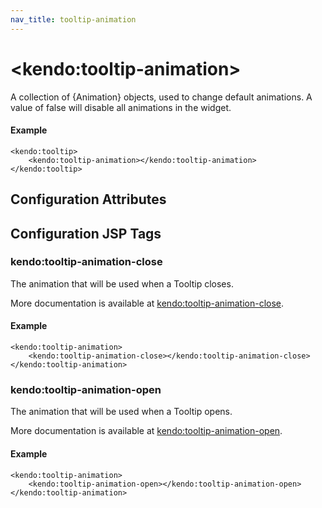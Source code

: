 ```yaml
---
nav_title: tooltip-animation
---
```


# \<kendo:tooltip-animation\>

A collection of {Animation} objects, used to change default animations. A value of false
will disable all animations in the widget.

#### Example
    <kendo:tooltip>
        <kendo:tooltip-animation></kendo:tooltip-animation>
    </kendo:tooltip>

## Configuration Attributes


##  Configuration JSP Tags

### kendo:tooltip-animation-close

The animation that will be used when a Tooltip closes.

More documentation is available at [kendo:tooltip-animation-close](/kendo-ui/api/wrappers/jsp/tooltip/animation-close).

#### Example

    <kendo:tooltip-animation>
        <kendo:tooltip-animation-close></kendo:tooltip-animation-close>
    </kendo:tooltip-animation>

### kendo:tooltip-animation-open

The animation that will be used when a Tooltip opens.

More documentation is available at [kendo:tooltip-animation-open](/kendo-ui/api/wrappers/jsp/tooltip/animation-open).

#### Example

    <kendo:tooltip-animation>
        <kendo:tooltip-animation-open></kendo:tooltip-animation-open>
    </kendo:tooltip-animation>

